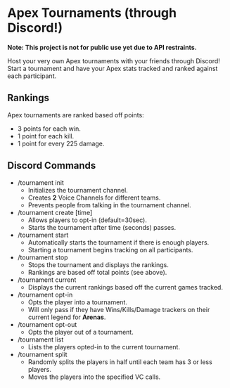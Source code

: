 # Apex Tournaments (through Discord!)
**Note: This project is not for public use yet due to API restraints.**

Host your very own Apex tournaments with your friends through Discord!  
Start a tournament and have your Apex stats tracked and ranked against each participant.

## Rankings
Apex tournaments are ranked based off points:
- 3 points for each win.
- 1 point for each kill.
- 1 point for every 225 damage.

## Discord Commands
* /tournament init
    * Initializes the tournament channel.
    * Creates **2** Voice Channels for different teams.
    * Prevents people from talking in the tournament channel.
* /tournament create [time]
    * Allows players to opt-in (default=30sec).
    * Starts the tournament after time (seconds) passes.
* /tournament start
    * Automatically starts the tournament if there is enough players.
    * Starting a tournament begins tracking on all participants.
* /tournament stop
    * Stops the tournament and displays the rankings.
    * Rankings are based off total points (see above).
* /tournament current
    * Displays the current rankings based off the current games tracked.
* /tournament opt-in
    * Opts the player into a tournament.
    * Will only pass if they have Wins/Kills/Damage trackers on their current legend for **Arenas**.
* /tournament opt-out
    * Opts the player out of a tournament.
* /tournament list
    * Lists the players opted-in to the current tournament.
* /tournament split
    * Randomly splits the players in half until each team has 3 or less players.
    * Moves the players into the specified VC calls.
